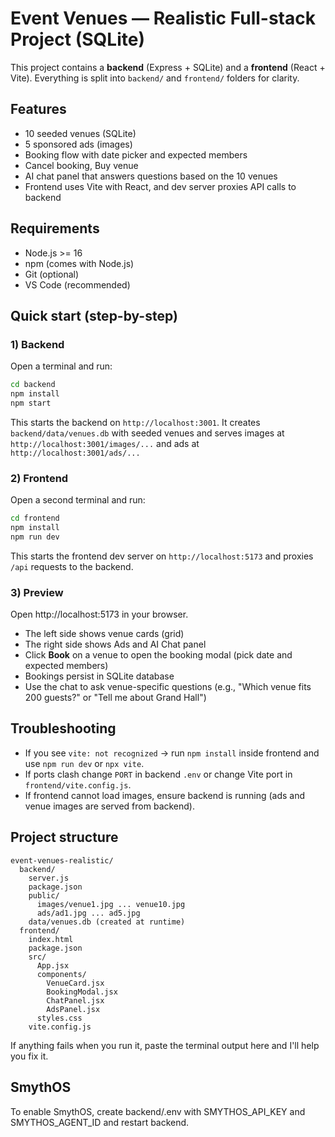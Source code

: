 
# Event Venues — Realistic Full-stack Project (SQLite)

This project contains a **backend** (Express + SQLite) and a **frontend** (React + Vite).
Everything is split into `backend/` and `frontend/` folders for clarity.

## Features
- 10 seeded venues (SQLite)
- 5 sponsored ads (images)
- Booking flow with date picker and expected members
- Cancel booking, Buy venue
- AI chat panel that answers questions based on the 10 venues
- Frontend uses Vite with React, and dev server proxies API calls to backend

## Requirements
- Node.js >= 16
- npm (comes with Node.js)
- Git (optional)
- VS Code (recommended)

## Quick start (step-by-step)

### 1) Backend
Open a terminal and run:
```bash
cd backend
npm install
npm start
```
This starts the backend on `http://localhost:3001`. It creates `backend/data/venues.db` with seeded venues and serves images at `http://localhost:3001/images/...` and ads at `http://localhost:3001/ads/...`

### 2) Frontend
Open a second terminal and run:
```bash
cd frontend
npm install
npm run dev
```
This starts the frontend dev server on `http://localhost:5173` and proxies `/api` requests to the backend.

### 3) Preview
Open http://localhost:5173 in your browser.
- The left side shows venue cards (grid)
- The right side shows Ads and AI Chat panel
- Click **Book** on a venue to open the booking modal (pick date and expected members)
- Bookings persist in SQLite database
- Use the chat to ask venue-specific questions (e.g., "Which venue fits 200 guests?" or "Tell me about Grand Hall")

## Troubleshooting
- If you see `vite: not recognized` -> run `npm install` inside frontend and use `npm run dev` or `npx vite`.
- If ports clash change `PORT` in backend `.env` or change Vite port in `frontend/vite.config.js`.
- If frontend cannot load images, ensure backend is running (ads and venue images are served from backend).

## Project structure
```
event-venues-realistic/
  backend/
    server.js
    package.json
    public/
      images/venue1.jpg ... venue10.jpg
      ads/ad1.jpg ... ad5.jpg
    data/venues.db (created at runtime)
  frontend/
    index.html
    package.json
    src/
      App.jsx
      components/
        VenueCard.jsx
        BookingModal.jsx
        ChatPanel.jsx
        AdsPanel.jsx
      styles.css
    vite.config.js
```

If anything fails when you run it, paste the terminal output here and I'll help you fix it.


## SmythOS
To enable SmythOS, create backend/.env with SMYTHOS_API_KEY and SMYTHOS_AGENT_ID and restart backend.
